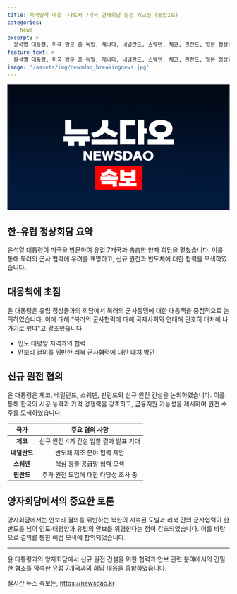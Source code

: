 ```yaml
---
title: 북러밀착 대응  나토서 7개국 연쇄회담 원전 외교전 (종합2보)
categories:
  - News
excerpt: >
  윤석열 대통령, 미국 방문 중 독일, 캐나다, 네덜란드, 스웨덴, 체코, 핀란드, 일본 정상과 회담. 북러의 군사 동맹에 우려 표명하며 전략적 협력 강조. 독일의 유엔사 가입 지지. 신규 원전 협의 등 경제 협력 추진. 중요한 안보 공동 파트너로서의 역할 강조. 쾌거 노력을 통한 원전 건설 호혜적인 협력 방안 탐구. 핵심 광물 협력, 반도체 강점 등 다양한 분야 협력 확대. 한-일 관계 강조. 네 딜랜드 총리와의 협력 강화 의지. 정상회담에 참석한 각국 외교 관리들의 참석.
feature_text: >
  윤석열 대통령, 미국 방문 중 독일, 캐나다, 네덜란드, 스웨덴, 체코, 핀란드, 일본 정상과 회담. 북러의 군사 동맹에 우려 표명하며 전략적 협력 강조. 독일의 유엔사 가입 지지. 신규 원전 협의 등 경제 협력 추진. 중요한 안보 공동 파트너로서의 역할 강조. 쾌거 노력을 통한 원전 건설 호혜적인 협력 방안 탐구. 핵심 광물 협력, 반도체 강점 등 다양한 분야 협력 확대. 한-일 관계 강조. 네 딜랜드 총리와의 협력 강화 의지. 정상회담에 참석한 각국 외교 관리들의 참석.
image: '/assets/img/newsdao_breakingnews.jpg'
---
```


<p><img src="/assets/img/newsdao_breakingnews.jpg" alt="pcversion 속보" /></p>

<h2 data-ke-size="size26">한-유럽 정상회담 요약</h2>

<p data-ke-size="size16">윤석열 대통령이 미국을 방문하여 유럽 7개국과 촘촘한 양자 회담을 펼쳤습니다. 이를 통해 북러의 군사 협력에 우려를 표명하고, 신규 원전과 반도체에 대한 협력을 모색하였습니다.</p>

<h2 data-ke-size="size24">대응책에 초점</h2>

<p data-ke-size="size16">윤 대통령은 유럽 정상들과의 회담에서 북러의 군사동맹에 대한 대응책을 중점적으로 논의하였습니다. 이에 대해 "북러의 군사협력에 대해 국제사회와 연대해 단호히 대처해 나가기로 했다"고 강조했습니다.</p>

<ul>
<li>인도·태평양 지역과의 협력</li>
<li>안보리 결의를 위반한 러북 군사협력에 대한 대처 방안</li>
</ul>

<h2 data-ke-size="size24">신규 원전 협의</h2>

<p data-ke-size="size16">윤 대통령은 체코, 네덜란드, 스웨덴, 핀란드와 신규 원전 건설을 논의하였습니다. 이를 통해 한국의 시공 능력과 가격 경쟁력을 강조하고, 금융지원 가능성을 제시하며 원전 수주를 모색하였습니다.</p>

<table>
<thead>
<tr>
<th>국가</th>
<th>주요 협의 사항</th>
</tr>
</thead>
<tbody>
<tr>
<td style="text-align: center; height: 17px;"><b>체코</b></td>
<td style="text-align: center; height: 17px;">신규 원전 4기 건설 입찰 결과 발표 기대</td>
</tr>
<tr>
<td style="text-align: center; height: 17px;"><b>네덜란드</b></td>
<td style="text-align: center; height: 17px;">반도체 제조 분야 협력 제안</td>
</tr>
<tr>
<td style="text-align: center; height: 17px;"><b>스웨덴</b></td>
<td style="text-align: center; height: 17px;">핵심 광물 공급망 협력 모색</td>
</tr>
<tr>
<td style="text-align: center; height: 17px;"><b>핀란드</b></td>
<td style="text-align: center; height: 17px;">추가 원전 도입에 대한 타당성 조사 중</td>
</tr>
</tbody>
</table>

<h2 data-ke-size="size24">양자회담에서의 중요한 토론</h2>

<p data-ke-size="size16">양자회담에서는 안보리 결의를 위반하는 북한의 지속된 도발과 러북 간의 군사협력이 한반도를 넘어 인도·태평양과 유럽의 안보를 위협한다는 점이 강조되었습니다. 이를 바탕으로 결의를 통한 해법 모색에 합의되었습니다.</p>

<hr>

<p data-ke-size="size16">윤 대통령과의 양자회담에서 신규 원전 건설을 위한 협력과 안보 관련 분야에서의 긴밀한 협조를 약속한 유럽 7개국과의 회담 내용을 종합하였습니다.</p>
실시간 뉴스 속보는, <a href="https://newsdao.kr" rel="dofollow">https://newsdao.kr</a>


